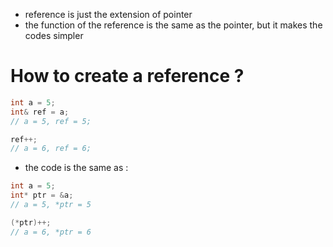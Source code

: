 - reference is just the extension of pointer
- the function of the reference is the same as the pointer, but it makes the codes simpler
# How to create a reference ?
```Cpp
int a = 5;
int& ref = a;
// a = 5, ref = 5;

ref++;
// a = 6, ref = 6;
```
- the code is the same as : 
```Cpp
int a = 5;
int* ptr = &a;
// a = 5, *ptr = 5

(*ptr)++;
// a = 6, *ptr = 6
```